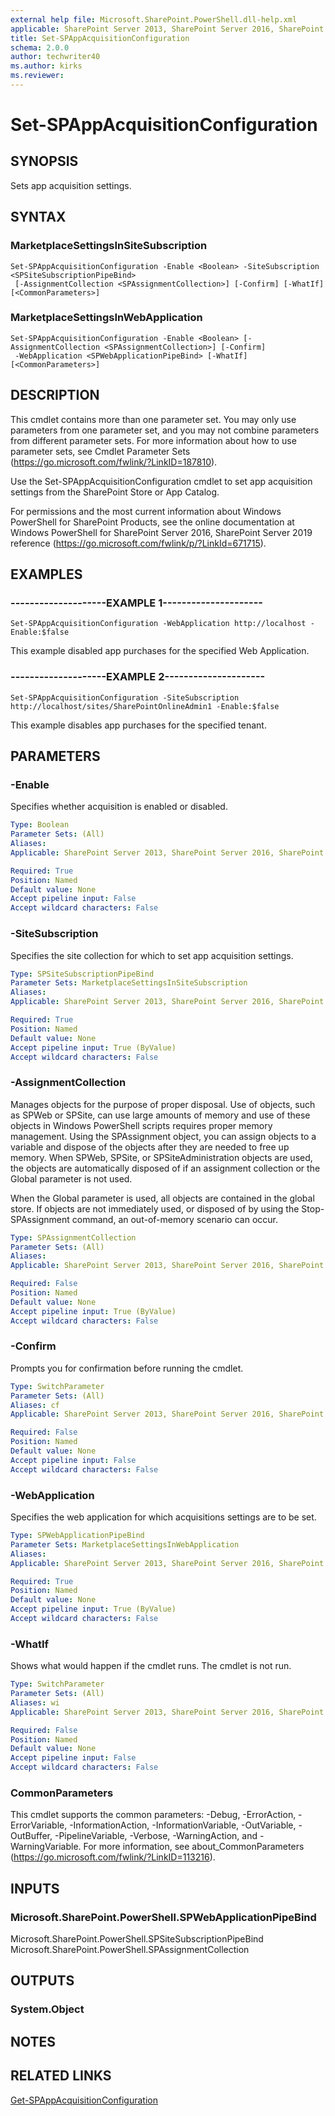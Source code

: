 ```yaml
---
external help file: Microsoft.SharePoint.PowerShell.dll-help.xml
applicable: SharePoint Server 2013, SharePoint Server 2016, SharePoint Server 2019
title: Set-SPAppAcquisitionConfiguration
schema: 2.0.0
author: techwriter40
ms.author: kirks
ms.reviewer:
---
```


# Set-SPAppAcquisitionConfiguration

## SYNOPSIS
Sets app acquisition settings.

## SYNTAX

### MarketplaceSettingsInSiteSubscription
```
Set-SPAppAcquisitionConfiguration -Enable <Boolean> -SiteSubscription <SPSiteSubscriptionPipeBind>
 [-AssignmentCollection <SPAssignmentCollection>] [-Confirm] [-WhatIf] [<CommonParameters>]
```

### MarketplaceSettingsInWebApplication
```
Set-SPAppAcquisitionConfiguration -Enable <Boolean> [-AssignmentCollection <SPAssignmentCollection>] [-Confirm]
 -WebApplication <SPWebApplicationPipeBind> [-WhatIf] [<CommonParameters>]
```

## DESCRIPTION
This cmdlet contains more than one parameter set. You may only use parameters from one parameter set, and you may not combine parameters from different parameter sets. For more information about how to use parameter sets, see Cmdlet Parameter Sets (https://go.microsoft.com/fwlink/?LinkID=187810).

Use the Set-SPAppAcquisitionConfiguration cmdlet to set app acquisition settings from the SharePoint Store or App Catalog.

For permissions and the most current information about Windows PowerShell for SharePoint Products, see the online documentation at Windows PowerShell for SharePoint Server 2016, SharePoint Server 2019 reference (https://go.microsoft.com/fwlink/p/?LinkId=671715).


## EXAMPLES

### --------------------EXAMPLE 1---------------------
```
Set-SPAppAcquisitionConfiguration -WebApplication http://localhost -Enable:$false
```

This example disabled app purchases for the specified Web Application.

### --------------------EXAMPLE 2---------------------
```
Set-SPAppAcquisitionConfiguration -SiteSubscription http://localhost/sites/SharePointOnlineAdmin1 -Enable:$false
```

This example disables app purchases for the specified tenant.


## PARAMETERS

### -Enable
Specifies whether acquisition is enabled or disabled.


```yaml
Type: Boolean
Parameter Sets: (All)
Aliases: 
Applicable: SharePoint Server 2013, SharePoint Server 2016, SharePoint Server 2019

Required: True
Position: Named
Default value: None
Accept pipeline input: False
Accept wildcard characters: False
```

### -SiteSubscription
Specifies the site collection for which to set app acquisition settings.


```yaml
Type: SPSiteSubscriptionPipeBind
Parameter Sets: MarketplaceSettingsInSiteSubscription
Aliases: 
Applicable: SharePoint Server 2013, SharePoint Server 2016, SharePoint Server 2019

Required: True
Position: Named
Default value: None
Accept pipeline input: True (ByValue)
Accept wildcard characters: False
```

### -AssignmentCollection
Manages objects for the purpose of proper disposal. Use of objects, such as SPWeb or SPSite, can use large amounts of memory and use of these objects in Windows PowerShell scripts requires proper memory management. Using the SPAssignment object, you can assign objects to a variable and dispose of the objects after they are needed to free up memory. When SPWeb, SPSite, or SPSiteAdministration objects are used, the objects are automatically disposed of if an assignment collection or the Global parameter is not used.

When the Global parameter is used, all objects are contained in the global store. If objects are not immediately used, or disposed of by using the Stop-SPAssignment command, an out-of-memory scenario can occur.


```yaml
Type: SPAssignmentCollection
Parameter Sets: (All)
Aliases: 
Applicable: SharePoint Server 2013, SharePoint Server 2016, SharePoint Server 2019

Required: False
Position: Named
Default value: None
Accept pipeline input: True (ByValue)
Accept wildcard characters: False
```

### -Confirm
Prompts you for confirmation before running the cmdlet.


```yaml
Type: SwitchParameter
Parameter Sets: (All)
Aliases: cf
Applicable: SharePoint Server 2013, SharePoint Server 2016, SharePoint Server 2019

Required: False
Position: Named
Default value: None
Accept pipeline input: False
Accept wildcard characters: False
```

### -WebApplication
Specifies the web application for which acquisitions settings are to be set.


```yaml
Type: SPWebApplicationPipeBind
Parameter Sets: MarketplaceSettingsInWebApplication
Aliases: 
Applicable: SharePoint Server 2013, SharePoint Server 2016, SharePoint Server 2019

Required: True
Position: Named
Default value: None
Accept pipeline input: True (ByValue)
Accept wildcard characters: False
```

### -WhatIf
Shows what would happen if the cmdlet runs.
The cmdlet is not run.


```yaml
Type: SwitchParameter
Parameter Sets: (All)
Aliases: wi
Applicable: SharePoint Server 2013, SharePoint Server 2016, SharePoint Server 2019

Required: False
Position: Named
Default value: None
Accept pipeline input: False
Accept wildcard characters: False
```

### CommonParameters
This cmdlet supports the common parameters: -Debug, -ErrorAction, -ErrorVariable, -InformationAction, -InformationVariable, -OutVariable, -OutBuffer, -PipelineVariable, -Verbose, -WarningAction, and -WarningVariable. For more information, see about_CommonParameters (https://go.microsoft.com/fwlink/?LinkID=113216).

## INPUTS

### Microsoft.SharePoint.PowerShell.SPWebApplicationPipeBind
Microsoft.SharePoint.PowerShell.SPSiteSubscriptionPipeBind
Microsoft.SharePoint.PowerShell.SPAssignmentCollection

## OUTPUTS

### System.Object

## NOTES

## RELATED LINKS

[Get-SPAppAcquisitionConfiguration](Get-SPAppAcquisitionConfiguration.md)
